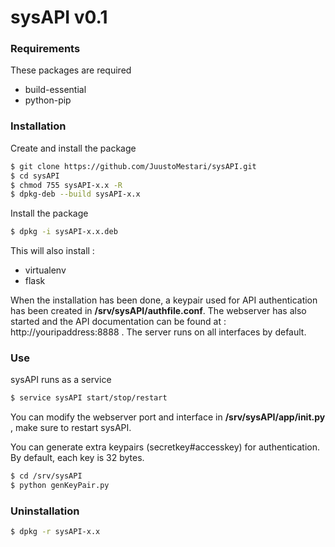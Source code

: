 # sysAPI v0.1

### Requirements

These packages are required

* build-essential
* python-pip


### Installation

Create and install the package 

```sh
$ git clone https://github.com/JuustoMestari/sysAPI.git
$ cd sysAPI
$ chmod 755 sysAPI-x.x -R
$ dpkg-deb --build sysAPI-x.x
```

Install the package

```sh
$ dpkg -i sysAPI-x.x.deb
```

This will also install :

* virtualenv
* flask

When the installation has been done, a keypair used for API authentication has been created in **/srv/sysAPI/authfile.conf**.
The webserver has also started and the API documentation can be found at : http://youripaddress:8888 . The server runs on all interfaces by default.

### Use

sysAPI runs as a service 

```sh
$ service sysAPI start/stop/restart
```
You can modify the webserver port and interface in **/srv/sysAPI/app/__init.py__** , make sure to restart sysAPI.


You can generate extra keypairs (secretkey#accesskey) for authentication. By default, each key is 32 bytes.

```sh
$ cd /srv/sysAPI
$ python genKeyPair.py
```


### Uninstallation

```sh
$ dpkg -r sysAPI-x.x
```